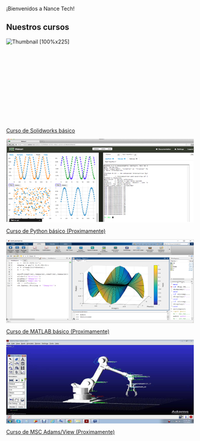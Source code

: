 <!-- 
.. title: Nance Tech
.. slug: hola-mundo
.. date: 2017-07-03 17:09:39 UTC-05:00
.. tags: 
.. category: 
.. link: 
.. description: 
.. type: text
-->

¡Bienvenidos a Nance Tech!

## Nuestros cursos

<div class="col-md-4 course-box">
  <div class="card mb-4 box-shadow">
    <img class="card-img-top" data-src="holder.js/100px225?theme=thumb&amp;bg=55595c&amp;fg=eceeef&amp;text=Thumbnail" alt="Thumbnail [100%x225]" style="height: 225px; width: 100%; display: block;" src="/img/slide/sld01.jpg">
    <div class="card-body">
      <p class="course-title">
        <a href="/stories/cad-basico/" title="">Curso de Solidworks básico</a>
      </p>
<!--       <div class="d-flex justify-content-between align-items-center">
        <div class="btn-group">
          <button type="button" class="btn btn-sm btn-outline-secondary">View</button>
          <button type="button" class="btn btn-sm btn-outline-secondary">Edit</button>
        </div>
        <small class="text-muted">9 mins</small>
      </div> -->
    </div>
  </div>
</div>


<div class="col-md-4 course-box">
  <div class="card mb-4 box-shadow">
    <img class="card-img-top" alt="" style="height: 225px; width: 100%; display: block;" src="/img/python-course.png">
    <div class="card-body">
      <p class="card-text"> <font color="#0000ff">
        <a href="/stories/python/" title=""> Curso de Python básico (Proximamente) </a>
      </font></p>
    </div>
  </div>
</div>


<div class="col-md-4 course-box">
  <div class="card mb-4 box-shadow">
    <img class="card-img-top" alt="" style="height: 225px; width: 100%; display: block;" src="/img/matlab-course.png">
    <div class="card-body">
      <p class="card-text"> <font color="#0000ff">
        <a href="/stories/matlab-basico/" title=""> Curso de MATLAB básico (Proximamente) </a>
      </font></p>
    </div>
  </div>
</div>


<div class="col-md-4 course-box">
  <div class="card mb-4 box-shadow">
    <img class="card-img-top" alt="" style="height: 225px; width: 100%; display: block;" src="/img/msc-adams-course.jpg">
    <div class="card-body">
      <p class="card-text"> <font color="#0000ff">
        <a href="/stories/msc-adams/" title=""> Curso de MSC Adams/View (Proximamente) </a>
      </font></p>
    </div>
  </div>
</div>


